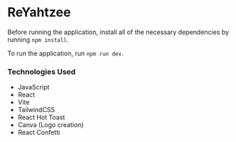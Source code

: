 # ReYahtzee

Before running the application, install all of the necessary dependencies by running `npm install`.

To run the application, run `npm run dev`.

### Technologies Used

- JavaScript
- React
- Vite
- TailwindCSS
- React Hot Toast
- Canva (Logo creation)
- React Confetti
